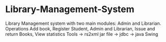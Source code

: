 # Library-Management-System
Library Management system with two main modules: Admin and Librarian. Operations Add book, Register Student, Admin and Librarian, Issue and return Books, View statistics
Tools -> rs2xml jar file
       -> jdbc
       -> java Swing
       
